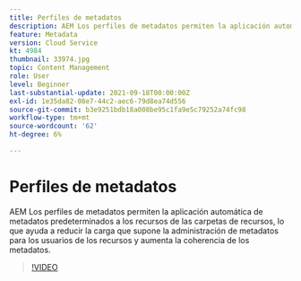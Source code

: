 ```yaml
---
title: Perfiles de metadatos
description: AEM Los perfiles de metadatos permiten la aplicación automática de metadatos predeterminados a los recursos de las carpetas de recursos, lo que ayuda a reducir la carga que supone la administración de metadatos para los usuarios de los recursos y aumenta la coherencia de los metadatos.
feature: Metadata
version: Cloud Service
kt: 4984
thumbnail: 33974.jpg
topic: Content Management
role: User
level: Beginner
last-substantial-update: 2021-09-18T00:00:00Z
exl-id: 1e35da82-08e7-44c2-aec6-79d8ea74d556
source-git-commit: b3e9251bdb18a008be95c1fa9e5c79252a74fc98
workflow-type: tm+mt
source-wordcount: '62'
ht-degree: 6%

---
```


# Perfiles de metadatos

AEM Los perfiles de metadatos permiten la aplicación automática de metadatos predeterminados a los recursos de las carpetas de recursos, lo que ayuda a reducir la carga que supone la administración de metadatos para los usuarios de los recursos y aumenta la coherencia de los metadatos.

>[!VIDEO](https://video.tv.adobe.com/v/33974?quality=12&learn=on)
